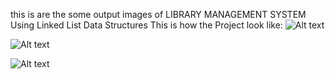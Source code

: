 this is are the some output images of LIBRARY MANAGEMENT SYSTEM Using Linked List Data Structures
This is how the Project look like: 
![Alt text](https://github.com/tojix-code/sample1/blob/main/Output/image1.png)



![Alt text](https://github.com/tojix-code/sample1/blob/main/Output/image2.png)



![Alt text](https://github.com/tojix-code/sample1/blob/main/Output/image3.png)


